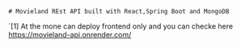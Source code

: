 `# Movieland REst API built with React,Spring Boot and MongoDB `

`[1] At the mone can deploy frontend only and you can checke here
 https://movieland-api.onrender.com/
